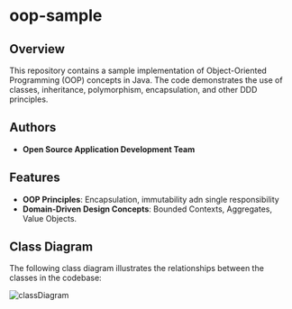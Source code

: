 # oop-sample
## Overview
This repository contains a sample implementation of Object-Oriented Programming (OOP) concepts in Java. The code demonstrates the use of classes, inheritance, polymorphism, encapsulation, and other DDD principles.
## Authors
- **Open Source Application Development Team**

## Features
- **OOP Principles**: Encapsulation, immutability adn single responsibility
- **Domain-Driven Design Concepts**: Bounded Contexts, Aggregates, Value Objects.

## Class Diagram
The following class diagram illustrates the relationships between the classes in the codebase:

![classDiagram](https://raw.githubusercontent.com/Mesh29909/oop-sample-open/refs/heads/main/docs/class-diagram.puml?token=GHSAT0AAAAAADB4KSWL5ZICSOG2JLGQHSWOZ7VLHMA)